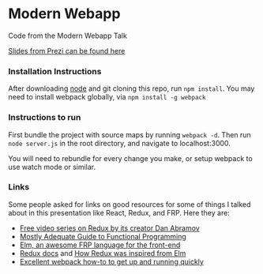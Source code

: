# Modern Webapp
Code from the Modern Webapp Talk

[Slides from Prezi can be found here](http://prezi.com/l7mckx7bzqr4/?utm_campaign=share&utm_medium=copy)

### Installation Instructions

After downloading [node](https://nodejs.org/en/) and git cloning this repo, run
`npm install`. You may need to install webpack globally,
via `npm install -g webpack`

### Instructions to run
First bundle the project with source maps by running `webpack -d`. Then run `node server.js`
in the root directory, and navigate to localhost:3000.

You will need to rebundle for every change you make, or setup webpack to use watch mode or similar.

### Links

Some people asked for links on good resources for some of things I talked about in this presentation like React, Redux, and FRP. Here they are:

- [Free video series on Redux by its creator Dan Abramov](https://egghead.io/series/getting-started-with-redux)
- [Mostly Adequate Guide to Functional Programming](https://github.com/MostlyAdequate/mostly-adequate-guide)
- [Elm, an awesome FRP language for the front-end](http://elm-lang.org/)
- [Redux docs](http://redux.js.org/) and [How Redux was inspired from Elm](http://redux.js.org/docs/introduction/PriorArt.html)
- [Excellent webpack how-to to get up and running quickly](https://github.com/petehunt/webpack-howto)
